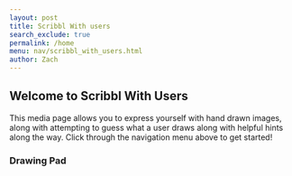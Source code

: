 ```yaml
---
layout: post 
title: Scribbl With users
search_exclude: true
permalink: /home
menu: nav/scribbl_with_users.html
author: Zach
---
```


## Welcome to Scribbl With Users

This media page allows you to express yourself with hand drawn images, along with attempting to guess what a user draws along with helpful hints along the way. Click through the navigation menu above to get started!

### Drawing Pad

<script>
document.addEventListener('DOMContentLoaded', () => {
    const toolbar = document.createElement('div');
    toolbar.style.cssText = `
        display: flex;
        justify-content: center;
        align-items: center;
        margin-bottom: 10px;
        background: rgba(255, 255, 255, 0.2);
        padding: 10px;
        border-radius: 10px;
    `;

   const brushSize = document.createElement('input');
    brushSize.type = 'range';
    brushSize.min = '1';
    brushSize.max = '20';
    brushSize.value = '2';
    brushSize.style.margin = '0 10px';
    toolbar.appendChild(brushSize);

    let currentColor = 'black';
    let isEraser = false;
    const colors = ['black', 'red', 'blue', 'green', 'purple', 'orange'];
    
    colors.forEach(color => {
        const button = document.createElement('button');
        button.style.cssText = `
            background: ${color};
            border: none;
            width: 30px;
            height: 30px;
            margin: 0 5px;
            border-radius: 50%;
            cursor: pointer;
            outline: none;
        `;
        button.addEventListener('click', () => {
            currentColor = color;
        });
        toolbar.appendChild(button);
    });
    const resetButton = document.createElement('button');
    resetButton.textContent = 'Reset';
    resetButton.style.cssText = `
        background: #FF6A88;
        color: white;
        border: none;
        padding: 5px 15px;
        border-radius: 5px;
        cursor: pointer;
        margin-left: 10px;
        font-weight: bold;
    `;
    resetButton.addEventListener('click', resetCanvas);
    toolbar.appendChild(resetButton);
    const canvas = document.createElement('canvas');
    canvas.width = 800;
    canvas.height = 600;
    canvas.style.cssText = `
        border: 2px solid black;
        background: white;
        cursor: crosshair;
    `;
    const ctx = canvas.getContext('2d');
    let drawing = false;
    canvas.addEventListener('mousedown', (e) => {
        drawing = true;
        ctx.beginPath();
        ctx.moveTo(e.offsetX, e.offsetY);
    });
    canvas.addEventListener('mousemove', (e) => {
        if (drawing) {
            ctx.strokeStyle = currentColor;
            ctx.lineWidth = 2;
            ctx.lineCap = 'round';
            ctx.lineTo(e.offsetX, e.offsetY);
            ctx.stroke();
        }
    });
    canvas.addEventListener('mouseup', () => {
        drawing = false;
        ctx.closePath();
    });
    canvas.addEventListener('mouseleave', () => {
        drawing = false;
    });
    function resetCanvas() {
        ctx.clearRect(0, 0, canvas.width, canvas.height);
    }
    app.appendChild(toolbar);
    app.appendChild(canvas);
});
</script>